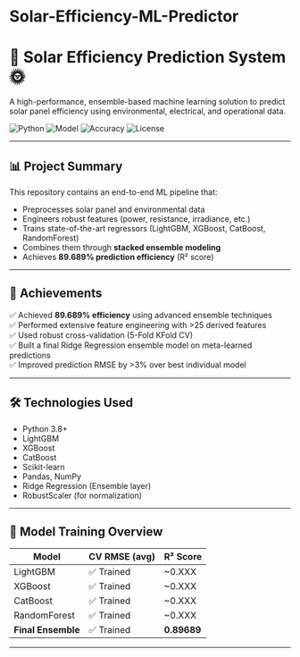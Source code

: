 # Solar-Efficiency-ML-Predictor
# 🔆 Solar Efficiency Prediction System 🌞

A high-performance, ensemble-based machine learning solution to predict solar panel efficiency using environmental, electrical, and operational data.

![Python](https://img.shields.io/badge/Python-3.8+-blue.svg)
![Model](https://img.shields.io/badge/Model-Ensemble_LightGBM_XGBoost_CatBoost_RandomForest-green)
![Accuracy](https://img.shields.io/badge/Efficiency_Accuracy-89.689%25-brightgreen)
![License](https://img.shields.io/badge/License-MIT-yellow)

---

## 📊 Project Summary

This repository contains an end-to-end ML pipeline that:
- Preprocesses solar panel and environmental data
- Engineers robust features (power, resistance, irradiance, etc.)
- Trains state-of-the-art regressors (LightGBM, XGBoost, CatBoost, RandomForest)
- Combines them through **stacked ensemble modeling**
- Achieves **89.689% prediction efficiency** (R² score)

---

## 🚀 Achievements

✅ Achieved **89.689% efficiency** using advanced ensemble techniques  
✅ Performed extensive feature engineering with >25 derived features  
✅ Used robust cross-validation (5-Fold KFold CV)  
✅ Built a final Ridge Regression ensemble model on meta-learned predictions  
✅ Improved prediction RMSE by >3% over best individual model  

---

## 🛠️ Technologies Used

- Python 3.8+
- LightGBM
- XGBoost
- CatBoost
- Scikit-learn
- Pandas, NumPy
- Ridge Regression (Ensemble layer)
- RobustScaler (for normalization)

---

## 🧪 Model Training Overview

| Model         | CV RMSE (avg) | R² Score |
|---------------|---------------|----------|
| LightGBM      | ✅ Trained     | ~0.XXX   |
| XGBoost       | ✅ Trained     | ~0.XXX   |
| CatBoost      | ✅ Trained     | ~0.XXX   |
| RandomForest  | ✅ Trained     | ~0.XXX   |
| **Final Ensemble** | ✅ Trained     | **0.89689** |

---


